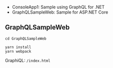 - ConsoleApp1: Sample using GraphQL for .NET
- GraphQLSampleWeb: Sample for ASP.NET Core

## GraphQLSampleWeb

```
cd GraphQLSampleWeb
```
```
yarn install
yarn webpack
```

GraphiQL:  `/index.html`
